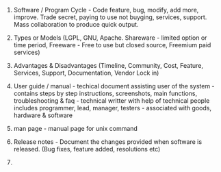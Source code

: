 1. Software / Program Cycle - Code feature, bug, modify, add more, improve. Trade secret, paying to use not buyging, 
services, support. Mass collaboration to produce quick output.
2. Types or Models (LGPL, GNU, Apache. Shareware - limited option or time period, 
                          Freeware - Free to use but closed source, Freemium paid services)
3. Advantages & Disadvantages (Timeline, Community, Cost, Feature, Services, Support, Documentation, Vendor Lock in)

4. User guide / manual - techical document assisting user of the system - contains steps by step instructions, screenshots, main functions, troubleshooting & faq - technical writter with help of technical people includes programmer, lead, manager, testers - associated with goods, hardware & software

5. man page - manual page for unix command
6. Release notes - Document the changes provided when software is released. (Bug fixes, feature added, resolutions etc)
7. 
